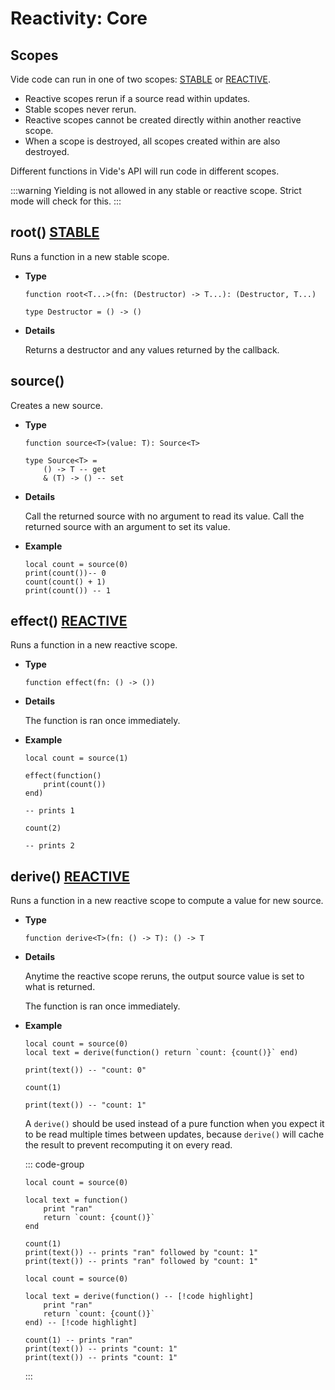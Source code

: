 # Reactivity: Core

## Scopes

Vide code can run in one of two scopes: <Badge type="info" text="STABLE"><a href="/vide/api/reactivity-core#Scopes">STABLE</a></Badge> or <Badge type="tip" text="STABLE"><a href="/vide/api/reactivity-core#Scopes">REACTIVE</a></Badge>.

- Reactive scopes rerun if a source read within updates.
- Stable scopes never rerun.
- Reactive scopes cannot be created directly within another reactive scope.
- When a scope is destroyed, all scopes created within are also destroyed.

Different functions in Vide's API will run code in different scopes.

:::warning
Yielding is not allowed in any stable or reactive scope. Strict mode will check
for this.
:::

## root() <Badge type="info" text="STABLE"><a href="/vide/api/reactivity-core#Scopes">STABLE</a></Badge>

Runs a function in a new stable scope.

- **Type**

    ```luau
    function root<T...>(fn: (Destructor) -> T...): (Destructor, T...)

    type Destructor = () -> ()
    ```

- **Details**

    Returns a destructor and any values returned by the callback.

## source()

Creates a new source.

- **Type**

    ```luau
    function source<T>(value: T): Source<T>

    type Source<T> =
        () -> T -- get
        & (T) -> () -- set
    ```

- **Details**

    Call the returned source with no argument to read its value.
    Call the returned source with an argument to set its value.

- **Example**

    ```luau
    local count = source(0)
    print(count())-- 0
    count(count() + 1)
    print(count()) -- 1
    ```

## effect() <Badge type="tip" text="STABLE"><a href="/vide/api/reactivity-core#Scopes">REACTIVE</a></Badge>

Runs a function in a new reactive scope.

- **Type**

    ```luau
    function effect(fn: () -> ())
    ```

- **Details**

    The function is ran once immediately.

- **Example**

    ```luau
    local count = source(1)

    effect(function()
        print(count())
    end)

    -- prints 1

    count(2)

    -- prints 2
    ```

## derive() <Badge type="tip" text="STABLE"><a href="/vide/api/reactivity-core#Scopes">REACTIVE</a></Badge>

Runs a function in a new reactive scope to compute a value for new source.

- **Type**

    ```luau
    function derive<T>(fn: () -> T): () -> T
    ```

- **Details**

    Anytime the reactive scope reruns, the output source value is set to what is
    returned.

    The function is ran once immediately.

- **Example**

    ```luau
    local count = source(0)
    local text = derive(function() return `count: {count()}` end)

    print(text()) -- "count: 0"

    count(1)

    print(text()) -- "count: 1"
    ```

    A `derive()` should be used instead of a pure function when you expect it to
    be read multiple times between updates, because `derive()` will cache the
    result to prevent recomputing it on every read.

    ::: code-group

    ```luau [Pure Function]
    local count = source(0)

    local text = function()
        print "ran"
        return `count: {count()}`
    end

    count(1)
    print(text()) -- prints "ran" followed by "count: 1"
    print(text()) -- prints "ran" followed by "count: 1"
    ```

    ```luau [Derived Source]
    local count = source(0)

    local text = derive(function() -- [!code highlight]
        print "ran"
        return `count: {count()}`
    end) -- [!code highlight]

    count(1) -- prints "ran"
    print(text()) -- prints "count: 1"
    print(text()) -- prints "count: 1"
    ```

    :::
